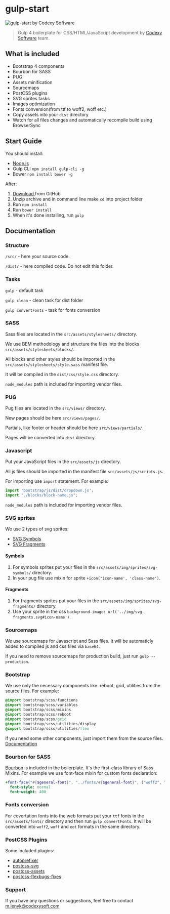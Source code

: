 # gulp-start
![gulp-start by Codexy Software](https://codexysoft.com/img/gulp-start-cover.jpg)
> Gulp 4 boilerplate for CSS/HTML/JavaScript development by <a href="http://codexysoft.com" target="_blank">Codexy Software</a> team.

## What is included
- Bootstrap 4 components
- Bourbon for SASS
- PUG
- Assets minification
- Sourcemaps
- PostCSS plugins
- SVG sprites tasks
- Images optimization
- Fonts conversion(from ttf to woff2, woff etc.)
- Copy assets into your `dist` directory
- Watch for all files changes and automatically recompile build using BrowserSync

## Start Guide

You should install:

- [Node.js](http://nodejs.org)
- Gulp CLI `npm install gulp-cli -g`
- Bower `npm install bower -g`

After:
1. [Download ](https://github.com/codexysoft/gulp-start/archive/master.zip) from GitHub
2. Unzip archive and in command line make `cd` into project folder
3. Run `npm install`
4. Run `bower install`
5. When it's done installing, run `gulp`

## Documentation

### Structure

`/src/` - here your source code.

`/dist/` - here compiled code. Do not edit this folder.

### Tasks

`gulp` - default task

`gulp clean` - clean task for dist folder

`gulp convertFonts` - task for fonts conversion


### SASS

Sass files are located in the `src/assets/stylesheets/` directory.

We use BEM methodology and structure the files into the blocks `src/assets/stylesheets/blocks/`.

All blocks and other styles should be imported in the `src/assets/stylesheets/style.sass` manifest file.

It will be compiled in the `dist/css/style.css` directory.

`node_modules` path is included for importing vendor files.

### PUG

Pug files are located in the `src/views/` directory.

New pages should be here `src/views/pages/`.

Partials, like footer or header should be here `src/views/partials/`.

Pages will be converted into `dist` directory.

### Javascript

Put your JavaScript files in the `src/assets/js` directory.

All js files should be imported in the manifest file `src/assets/js/scripts.js`.

For importing use `import` statement. For example:

```js
import 'bootstrap/js/dist/dropdown.js';
import "./blocks/block-name.js";
```

`node_modules` path is included for importing vendor files.

### SVG sprites

We use 2 types of svg sprites:
- [SVG Symbols](https://allusis.net/blog/2018/svg-sprites-for-icon-systems)
- [SVG Fragments](https://css-tricks.com/svg-fragment-identifiers-work/)

#### Symbols

1. For symbols sprites put your files in the `src/assets/img/sprites/svg-symbols/` directory.
2. In your pug file use mixin for sprite `+icon('icon-name', 'class-name')`.

#### Fragments

1. For fragments sprites put your files in the `src/assets/img/sprites/svg-fragments/` directory.
2. Use your sprite in the css `background-image: url('../img/svg-fragments.svg#icon-name')`.


### Sourcemaps

We use sourcemaps for Javascript and Sass files. It will be automaticly added to compiled js and css files via `base64`.

If you need to remove sourcemaps for production build, just run `gulp --production`.

### Bootstrap

We use only the necessary components like: reboot, grid, utilities from the source files. For example:

```sass
@import bootstrap/scss/functions
@import bootstrap/scss/variables
@import bootstrap/scss/mixins
@import bootstrap/scss/reboot
@import bootstrap/scss/grid
@import bootstrap/scss/utilities/display
@import bootstrap/scss/utilities/flex
```
If you need some other components, just import them from the source files. [Documentation](https://getbootstrap.com/docs/4.3/getting-started/theming/#importing)

### Bourbon for SASS

[Bourbon](https://www.bourbon.io/) is included in the boilerplate. It's the first-class library of Sass Mixins. For example we use font-face mixin for custom fonts declaration:

```sass
+font-face("#{$general-font}", "../fonts/#{$general-font}", ("woff2", "woff", "ttf"))
  font-style: normal
  font-weight: 400
```

### Fonts conversion

For covertation fonts into the web formats put your `ttf` fonts in the `src/assets/fonts/` directory and then run `gulp convertFonts`. It will be converted into `woff2`, `woff` and `eot` formats in the same directory.

### PostCSS Plugins

Some included plugins:

- [autoprefixer](https://github.com/postcss/autoprefixer)
- [postcss-svg](https://www.npmjs.com/package/postcss-svg/v/1.0.6)
- [postcss-assets](https://github.com/borodean/postcss-assets)
- [postcss-flexbugs-fixes](https://github.com/luisrudge/postcss-flexbugs-fixes#readme)


### Support

If you have any questions or suggestions, feel free to contact m.lenyk@codexysoft.com
